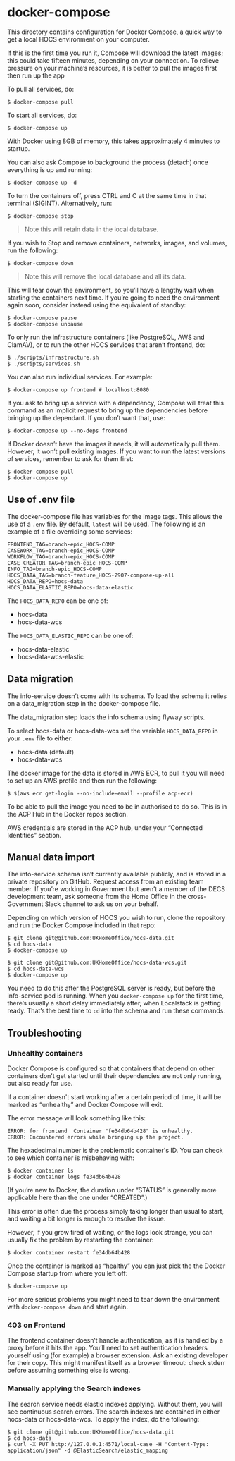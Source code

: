 # docker-compose

This directory contains configuration for Docker Compose, a quick way to get a
local HOCS environment on your computer. 

If this is the first time you run it, Compose will download the latest images; this could
take fifteen minutes, depending on your connection. To relieve pressure on your machine&rsquo;s resources, 
it is better to pull the images first then run up the app 

To pull all services, do:
```console
$ docker-compose pull
```

To start all services, do:
```console
$ docker-compose up
```

With Docker using 8GB of memory, this takes approximately 4 minutes to startup.

You can also ask Compose to background the process (detach) once everything is
up and running:
```console
$ docker-compose up -d
```

To turn the containers off, press CTRL and C at the same time in that terminal
(SIGINT). Alternatively, run:
```console
$ docker-compose stop
```
> Note this will retain data in the local database.

If you wish to Stop and remove containers, networks, images, and volumes, run the following:
```console
$ docker-compose down
```
> Note this will remove the local database and all its data.

This will tear down the environment, so you&rsquo;ll have a lengthy wait when
starting the containers next time. If you&rsquo;re going to need the environment
again soon, consider instead using the equivalent of standby:

```console
$ docker-compose pause
$ docker-compose unpause
```

To only run the infrastructure containers (like PostgreSQL, AWS and ClamAV),
or to run the other HOCS services that aren&rsquo;t frontend, do:
```console
$ ./scripts/infrastructure.sh
$ ./scripts/services.sh
```

You can also run individual services. For example:
```console
$ docker-compose up frontend # localhost:8080
```

If you ask to bring up a service with a dependency, Compose will treat this
command as an implicit request to bring up the dependencies before bringing
up the dependant. If you don&rsquo;t want that, use:

```console
$ docker-compose up --no-deps frontend
```

If Docker doesn&rsquo;t have the images it needs, it will automatically
pull them. However, it won&rsquo;t pull existing images. If you want to run
the latest versions of services, remember to ask for them first:

```console
$ docker-compose pull
$ docker-compose up
```

## Use of .env file
The docker-compose file has variables for the image tags. This allows the use of a ``.env`` file.
By default, ``latest`` will be used. The following is an example of a file overriding some services:
```shell
FRONTEND_TAG=branch-epic_HOCS-COMP
CASEWORK_TAG=branch-epic_HOCS-COMP
WORKFLOW_TAG=branch-epic_HOCS-COMP
CASE_CREATOR_TAG=branch-epic_HOCS-COMP
INFO_TAG=branch-epic_HOCS-COMP
HOCS_DATA_TAG=branch-feature_HOCS-2907-compose-up-all
HOCS_DATA_REPO=hocs-data
HOCS_DATA_ELASTIC_REPO=hocs-data-elastic
```
The `HOCS_DATA_REPO` can be one of:
* hocs-data
* hocs-data-wcs

The `HOCS_DATA_ELASTIC_REPO` can be one of:
* hocs-data-elastic
* hocs-data-wcs-elastic

## Data migration

The info-service doesn&rsquo;t come with its schema. To load the schema it relies on a data_migration step in the docker-compose file.

The data_migration step loads the info schema using flyway scripts.

To select hocs-data or hocs-data-wcs set the variable ``HOCS_DATA_REPO`` in your ``.env`` file to either:
* hocs-data (default)
* hocs-data-wcs

The docker image for the data is stored in AWS ECR, to pull it you will need to set up
an AWS profile and then run the following:
```console
$ $(aws ecr get-login --no-include-email --profile acp-ecr)
```

To be able to pull the image you need to be in authorised to do so.
This is in the ACP Hub in the Docker repos section.

AWS credentials are stored in the ACP hub, under your &ldquo;Connected Identities&rdquo; section.

## Manual data import

The info-service schema isn&rsquo;t currently available publicly, and is stored
in a private repository on GitHub. Request access from an existing team member.
If you&rsquo;re working in Government but aren&rsquo;t a member of the DECS
development team, ask someone from the Home Office in the cross-Government Slack
channel to ask us on your behalf.

Depending on which version of HOCS you wish to run, clone the repository and
run the Docker Compose included in that repo:

```console
$ git clone git@github.com:UKHomeOffice/hocs-data.git
$ cd hocs-data
$ docker-compose up
```

```console
$ git clone git@github.com:UKHomeOffice/hocs-data-wcs.git
$ cd hocs-data-wcs
$ docker-compose up
```

You need to do this after the PostgreSQL server is ready, but before the
info-service pod is running. When you `docker-compose up` for the first time,
there&rsquo;s usually a short delay immediately after, when Localstack is
getting ready. That&rsquo;s the best time to `cd` into the schema and run these
commands.


## Troubleshooting
### Unhealthy containers

Docker Compose is configured so that containers that depend on other containers
don't get started until their dependencies are not only running, but also ready
for use.

If a container doesn't start working after a certain period of time, it will be
marked as &ldquo;unhealthy&rdquo; and Docker Compose will exit.

The error message will look something like this:

```console
ERROR: for frontend  Container "fe34db64b428" is unhealthy.
ERROR: Encountered errors while bringing up the project.
```

The hexadecimal number is the problematic container's ID.
You can check to see which container is misbehaving with:

```console
$ docker container ls
$ docker container logs fe34db64b428
```

(If you&rsquo;re new to Docker, the duration under &ldquo;STATUS&rdquo; is
generally more applicable here than the one under &ldquo;CREATED&rdquo;.)

This error is often due the process simply taking longer than usual to start,
and waiting a bit longer is enough to resolve the issue.

However, if you grow tired of waiting, or the logs look strange, you can usually
fix the problem by restarting the container:

```console
$ docker container restart fe34db64b428
```

Once the container is marked as &ldquo;healthy&rdquo; you can just pick the
the Docker Compose startup from where you left off:

```console
$ docker-compose up
```

For more serious problems you might need to tear down the environment with
`docker-compose down` and start again.

### 403 on Frontend

The frontend container doesn&rsquo;t handle authentication, as it is handled
by a proxy before it hits the app. You&rsquo;ll need to set authentication
headers yourself using (for example) a browser extension. Ask an existing
developer for their copy. This might manifest itself as a browser timeout:
check stderr before assuming something else is wrong.

### Manually applying the Search indexes

The search service needs elastic indexes applying. Without them, you will see continuous search errors.
The search indexes are contained in either hocs-data or hocs-data-wcs. To apply the index, do the following:
```console
$ git clone git@github.com:UKHomeOffice/hocs-data.git
$ cd hocs-data
$ curl -X PUT http://127.0.0.1:4571/local-case -H "Content-Type: application/json" -d @ElasticSearch/elastic_mapping
```
